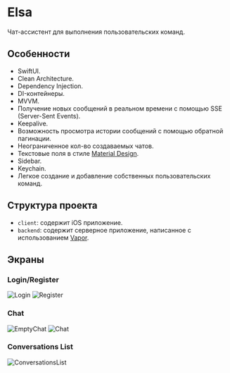 # Elsa
Чат-ассистент для выполнения пользовательских команд.

## Особенности
* SwiftUI.
* Clean Architecture.
* Dependency Injection.
* DI-контейнеры.
* MVVM.
* Получение новых сообщений в реальном времени с помощью SSE (Server-Sent Events).
* Keepalive.
* Возможность просмотра истории сообщений с помощью обратной пагинации.
* Неограниченное кол-во создаваемых чатов.
* Текстовые поля в стиле [Material Design](https://m3.material.io/components/text-fields/overview).
* Sidebar.
* Keychain.
* Легкое создание и добавление собственных пользовательских команд.

## Структура проекта
* `client`: содержит iOS приложение.
* `backend`: содержит серверное приложение, написанное с использованием [Vapor](https://vapor.codes).

## Экраны
### Login/Register
![Login](screens/Login.png) 
![Register](screens/Register.png)

### Chat
![EmptyChat](screens/EmptyChat.png)
![Chat](screens/Chat.png)

### Conversations List
![ConversationsList](screens/ConversationsList.png)